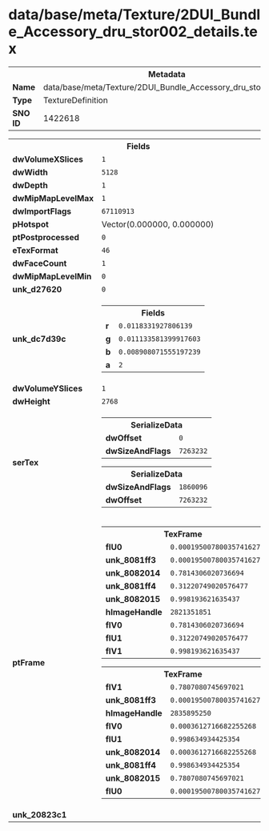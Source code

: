 <h1>data/base/meta/Texture/2DUI_Bundle_Accessory_dru_stor002_details.tex</h1><table><tr><th colspan="100%">Metadata</th></tr><tr><td><b>Name</b></td><td>data/base/meta/Texture/2DUI_Bundle_Accessory_dru_stor002_details.tex</td></tr><tr><td><b>Type</b></td><td>TextureDefinition</td></tr><tr><td><b>SNO ID</b></td><td>1422618</td></tr></table>

<table><tr><th colspan="100%">Fields</th></tr><tr><td><b>dwVolumeXSlices</b></td><td><code>1</code></td></tr><tr><td><b>dwWidth</b></td><td><code>5128</code></td></tr><tr><td><b>dwDepth</b></td><td><code>1</code></td></tr><tr><td><b>dwMipMapLevelMax</b></td><td><code>1</code></td></tr><tr><td><b>dwImportFlags</b></td><td><code>67110913</code></td></tr><tr><td><b>pHotspot</b></td><td>Vector(0.000000, 0.000000)</td></tr><tr><td><b>ptPostprocessed</b></td><td><code>0</code></td></tr><tr><td><b>eTexFormat</b></td><td><code>46</code></td></tr><tr><td><b>dwFaceCount</b></td><td><code>1</code></td></tr><tr><td><b>dwMipMapLevelMin</b></td><td><code>0</code></td></tr><tr><td><b>unk_d27620</b></td><td><code>0</code></td></tr><tr><td><b>unk_dc7d39c</b></td><td><table><tr><th colspan="100%">Fields</th></tr><tr><td><b>r</b></td><td><code>0.0118331927806139</code></td></tr><tr><td><b>g</b></td><td><code>0.011133581399917603</code></td></tr><tr><td><b>b</b></td><td><code>0.008908071555197239</code></td></tr><tr><td><b>a</b></td><td><code>2</code></td></tr></table>

</td></tr><tr><td><b>dwVolumeYSlices</b></td><td><code>1</code></td></tr><tr><td><b>dwHeight</b></td><td><code>2768</code></td></tr><tr><td><b>serTex</b></td><td><table><tr><th colspan="100%">SerializeData</th></tr><tr><td><b>dwOffset</b></td><td><code>0</code></td></tr><tr><td><b>dwSizeAndFlags</b></td><td><code>7263232</code></td></tr></table>


<table><tr><th colspan="100%">SerializeData</th></tr><tr><td><b>dwSizeAndFlags</b></td><td><code>1860096</code></td></tr><tr><td><b>dwOffset</b></td><td><code>7263232</code></td></tr></table>


</td></tr><tr><td><b>ptFrame</b></td><td><table><tr><th colspan="100%">TexFrame</th></tr><tr><td><b>flU0</b></td><td><code>0.00019500780035741627</code></td></tr><tr><td><b>unk_8081ff3</b></td><td><code>0.00019500780035741627</code></td></tr><tr><td><b>unk_8082014</b></td><td><code>0.7814306020736694</code></td></tr><tr><td><b>unk_8081ff4</b></td><td><code>0.31220749020576477</code></td></tr><tr><td><b>unk_8082015</b></td><td><code>0.998193621635437</code></td></tr><tr><td><b>hImageHandle</b></td><td><code>2821351851</code></td></tr><tr><td><b>flV0</b></td><td><code>0.7814306020736694</code></td></tr><tr><td><b>flU1</b></td><td><code>0.31220749020576477</code></td></tr><tr><td><b>flV1</b></td><td><code>0.998193621635437</code></td></tr></table>


<table><tr><th colspan="100%">TexFrame</th></tr><tr><td><b>flV1</b></td><td><code>0.7807080745697021</code></td></tr><tr><td><b>unk_8081ff3</b></td><td><code>0.00019500780035741627</code></td></tr><tr><td><b>hImageHandle</b></td><td><code>2835895250</code></td></tr><tr><td><b>flV0</b></td><td><code>0.0003612716682255268</code></td></tr><tr><td><b>flU1</b></td><td><code>0.998634934425354</code></td></tr><tr><td><b>unk_8082014</b></td><td><code>0.0003612716682255268</code></td></tr><tr><td><b>unk_8081ff4</b></td><td><code>0.998634934425354</code></td></tr><tr><td><b>unk_8082015</b></td><td><code>0.7807080745697021</code></td></tr><tr><td><b>flU0</b></td><td><code>0.00019500780035741627</code></td></tr></table>


</td></tr><tr><td><b>unk_20823c1</b></td><td></td></tr></table>

